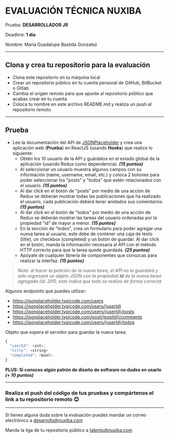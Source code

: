 
# EVALUACIÓN TÉCNICA NUXIBA #

Prueba: **DESARROLLADOR JR**

Deadline: **1 día**

Nombre: Maria Guadalupe Bastida Gonzalez

------
## Clona y crea tu repositorio para la evaluación ##
* Clona este repositorio en tu máquina local
* Crear un repositorio público en tu cuenta personal de GitHub, BitBucket o Gitlab
* Cambia el origen remoto para que apunte al repositorio público que acabas crear en tu cuenta
* Coloca tu nombre en este archivo README.md y realiza un push al repositorio remoto

------
## Prueba ##
* Lee la documentación del API de [JSONPlaceholder](http://jsonplaceholder.typicode.com/guide/) y crea una aplicación web (**Prueba**) en ReactJS (usando **Hooks**) que realice lo siguiente:
	* Obtén los 10 usuario de la API y guárdalos en el estado global de la aplicación (usando Redux como dependencia). **_(15 puntos)_**
	* Al seleccionar un usuario muestra algunos campos con su información (name, username, email, etc.) y coloca 2 botones para poder seleccionar los "posts" y "todos" que estén relacionados con el usuario. **_(15 puntos)_**
	* Al dar click en el botón de "posts" por medio de una acción de Redux se deberán mostrar todas las publicaciones que ha realizado el usuario, cada publicación deberá tener anidados sus comentarios. **_(15 puntos)_**
	* Al dar click en el botón de "todos" por medio de una acción de Redux se deberán mostrar las tareas del usuario ordenadas por la propiedad "id" de mayor a menor. **_(15 puntos)_**
	* En la sección de "todos", crea un formulario para poder agregar una nueva tarea al usuario, este debe de contener una caja de texto (title), un checkbox (completed) y un botón de guardar. Al dar click en el botón, manda la información necesaria al API con el método HTTP correcto para que la tarea quede guardada. **_(25 puntos)_**
	* Apóyate de cualquier librería de componentes que conozcas para realizar la interfaz.  **_(15 puntos)_**


> *Nota: al hacer la petición de la nueva tarea, el API no la guardará y solo regresará un objeto JSON con la propiedad **id** de la nueva tarea agregada (id: 201), esto indica que todo se realizó de forma correcta*


Algunos endpoints que puedes utilizar:

* https://jsonplaceholder.typicode.com/users 
* https://jsonplaceholder.typicode.com/users/(userId)
* https://jsonplaceholder.typicode.com/users/(userId)/posts
* https://jsonplaceholder.typicode.com/post/(postId)/comments
* https://jsonplaceholder.typicode.com/users/(userId)/todos

Objeto que espera el servidor para guardar la nueva tarea:


```javascript
{
  "userId": <int>,
  "title": <string>
  "completed": <bool>
}
```

**PLUS: Si conoces algún patrón de diseño de software no dudes en usarlo** **_(+ 10 puntos)_**

------

### Realiza el push del código de tus pruebas y compártenos el link a tu repositorio remoto 😊 

------
Si tienes alguna duda sobre la evaluación puedes mandar un correo electrónico a [desarrollo@nuxiba.com](mailto:desarrollo@nuxiba.com?subject=Dudas%20sobre%20evaluación%20técnica)

Manda la liga de tu repositorio público a [talento@nuxiba.com](mailto:talento@nuxiba.com?subject=[EvaluaciónDesarrollo]%20Este%20es%20mi%20repositorio)